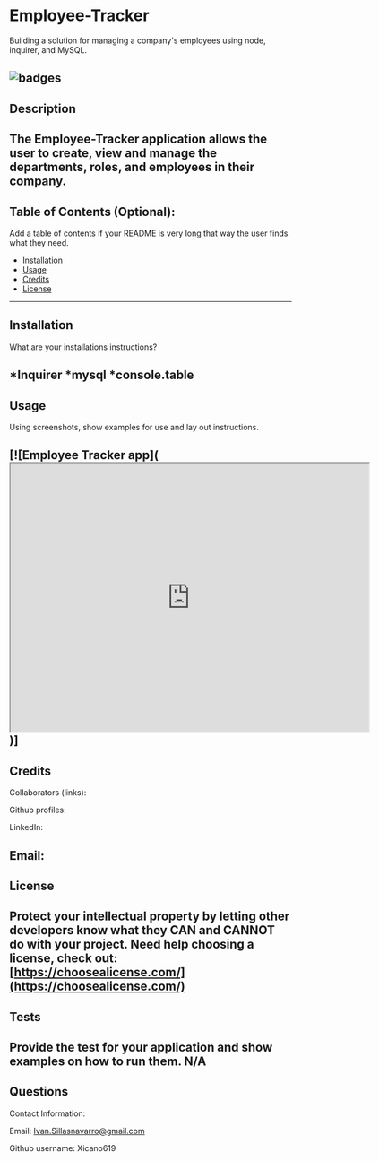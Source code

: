 # Employee-Tracker
Building a solution for managing a company's employees using node, inquirer, and MySQL.

## ![badges](https://img.shields.io/badge/license-MIT-green)

## Description 
The Employee-Tracker application allows the user to create, view and manage the departments, roles, and employees in their company.
---

## Table of Contents (Optional):
Add a table of contents if your README is very long that way the user finds what they need.

* [Installation](#installation)
* [Usage](#usage)
* [Credits](#credits)
* [License](#license)
---

## Installation
 What are your installations instructions? 
 
 *Inquirer
 *mysql
 *console.table
---

## Usage 
Using screenshots, show examples for use and lay out instructions.

[![Employee Tracker app](<iframe src="https://drive.google.com/file/d/10c98LVe-sX3RLhbKAl03uwiTbiHrWvKt/preview" width="640" height="480"></iframe>)]
---

## Credits
Collaborators (links): 

Github profiles: 

LinkedIn: 

Email: 
----

## License
 Protect your intellectual property by letting other developers know what they CAN and CANNOT do with your project. 
Need help choosing a license, check out: [https://choosealicense.com/](https://choosealicense.com/)
---

## Tests 
Provide the test for your application and show examples on how to run them.
N/A
---

## Questions 

Contact Information: 

Email: Ivan.Sillasnavarro@gmail.com 

Github username: Xicano619

